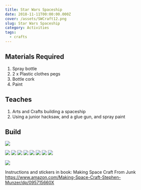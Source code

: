 ```yaml
---
title: Star Wars Spaceship
date: 2018-11-11T00:00:00.000Z
cover: /assets/SWCraft12.png 
slug: Star Wars Spaceship
category: Activities
tags:
  - crafts
---
```


        


## Materials Required

1. Spray bottle
2. 2 x Plastic clothes pegs
3. Bottle cork
4. Paint

## Teaches
1. Arts and Crafts building a spaceship
2. Using a junior hacksaw, and a glue gun, and spray paint
   
## Build 
![](/assets/SWCraft1image.jpeg)

![](/assets/SWCraft2.jpeg)
![](/assets/SWCraft3.jpeg)
![](/assets/SWCraft4.jpeg)
![](/assets/SWCraft6.jpeg)
![](/assets/SWCraft7.jpeg)
![](/assets/SWCraft8.jpeg)
![](/assets/SWCraft9.jpeg)
![](/assets/SWCraft10.jpeg)

![](/assets/SWCraft12.png)


Instructions and stickers in book: Making Space Craft From Junk https://www.amazon.com/Making-Space-Craft-Stephen-Munzer/dp/095715660X